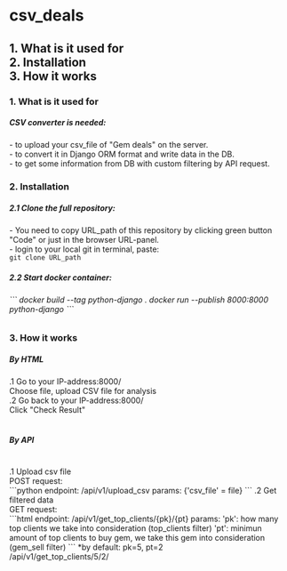 # csv_deals
<h2>
1. What is it used for<br>
2. Installation<br>
3. How it works<br>
</h2>
<div style="background-color=white">
<h3>1. What is it used for</h3>
<h5>CSV converter is needed: <br></h5>
  - to upload your csv_file of "Gem deals" on the server. <br>
  - to convert it in Django ORM format and write data in the DB.<br>
  - to get some information from DB with custom filtering by API request.<br>

<h3>2. Installation</h3>
<h5>2.1 Clone the full repository:<br></h5>
- You need to copy URL_path of this repository by clicking green button "Code" or just in the browser URL-panel.<br>
- login to your local git in terminal, paste: <br>
<code>git clone URL_path</code><br>

<h5>2.2 Start docker container:<br></h5>
<h6>
```
docker build --tag python-django .
docker run --publish 8000:8000 python-django
```
</h6>
<h3>3. How it works</h3>
<h5>By HTML<br></h5>
.1 Go to your IP-address:8000/ <br>
Choose file, upload CSV file for analysis<br>
.2 Go back to your IP-address:8000/<br>
Click "Check Result"<br><br>

<h5>By API</h5><br>
.1 Upload csv file<br>
POST request: <br>
```python
endpoint: /api/v1/upload_csv
params: {'csv_file' = file}
```
.2 Get filtered data<br>
GET request: <br>
```html
endpoint: /api/v1/get_top_clients/{pk}/{pt}
params:
'pk': how many top clients we take into consideration (top_clients filter)
'pt': minimun amount of top clients to buy gem, we take this gem into consideration (gem_sell filter)
```
  *by default: pk=5, pt=2<br>
  /api/v1/get_top_clients/5/2/<br></div>